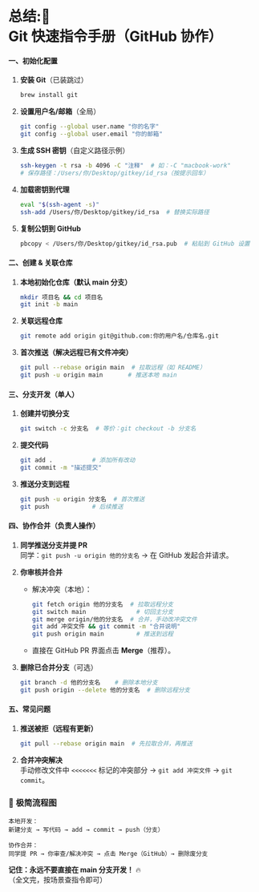 # 总结:🚀 **Git 快速指令手册（GitHub 协作）**


#### **一、初始化配置**
1. **安装 Git**（已装跳过）  
   ```bash
   brew install git
   ```

2. **设置用户名/邮箱**（全局）  
   ```bash
   git config --global user.name "你的名字"
   git config --global user.email "你的邮箱"
   ```

3. **生成 SSH 密钥**（自定义路径示例）  
   ```bash
   ssh-keygen -t rsa -b 4096 -C "注释"  # 如：-C "macbook-work"
   # 保存路径：/Users/你/Desktop/gitkey/id_rsa（按提示回车）
   ```

4. **加载密钥到代理**  
   ```bash
   eval "$(ssh-agent -s)"
   ssh-add /Users/你/Desktop/gitkey/id_rsa  # 替换实际路径
   ```

5. **复制公钥到 GitHub**  
   ```bash
   pbcopy < /Users/你/Desktop/gitkey/id_rsa.pub  # 粘贴到 GitHub 设置
   ```


#### **二、创建 & 关联仓库**
1. **本地初始化仓库（默认 main 分支）**  
   ```bash
   mkdir 项目名 && cd 项目名
   git init -b main
   ```

2. **关联远程仓库**  
   ```bash
   git remote add origin git@github.com:你的用户名/仓库名.git
   ```

3. **首次推送（解决远程已有文件冲突）**  
   ```bash
   git pull --rebase origin main  # 拉取远程（如 README）
   git push -u origin main       # 推送本地 main
   ```


#### **三、分支开发（单人）**
1. **创建并切换分支**  
   ```bash
   git switch -c 分支名  # 等价：git checkout -b 分支名
   ```

2. **提交代码**  
   ```bash
   git add .           # 添加所有改动
   git commit -m "描述提交"
   ```

3. **推送分支到远程**  
   ```bash
   git push -u origin 分支名  # 首次推送
   git push            # 后续推送
   ```


#### **四、协作合并（负责人操作）**
1. **同学推送分支并提 PR**  
   同学：`git push -u origin 他的分支名` → 在 GitHub 发起合并请求。

2. **你审核并合并**  
   - 解决冲突（本地）：  
     ```bash
     git fetch origin 他的分支名  # 拉取远程分支
     git switch main              # 切回主分支
     git merge origin/他的分支名  # 合并，手动改冲突文件
     git add 冲突文件 && git commit -m "合并说明"
     git push origin main         # 推送到远程
     ```
   - 直接在 GitHub PR 界面点击 **Merge**（推荐）。

3. **删除已合并分支**（可选）  
   ```bash
   git branch -d 他的分支名    # 删除本地分支
   git push origin --delete 他的分支名  # 删除远程分支
   ```


#### **五、常见问题**
1. **推送被拒（远程有更新）**  
   ```bash
   git pull --rebase origin main  # 先拉取合并，再推送
   ```

2. **合并冲突解决**  
   手动修改文件中 `<<<<<<<` 标记的冲突部分 → `git add 冲突文件` → `git commit`。


### 📌 **极简流程图**
```
本地开发：
新建分支 → 写代码 → add → commit → push（分支）

协作合并：
同学提 PR → 你审查/解决冲突 → 点击 Merge（GitHub）→ 删除废分支
```

**记住：永远不要直接在 main 分支开发！** 🔥  
（全文完，按场景查指令即可）